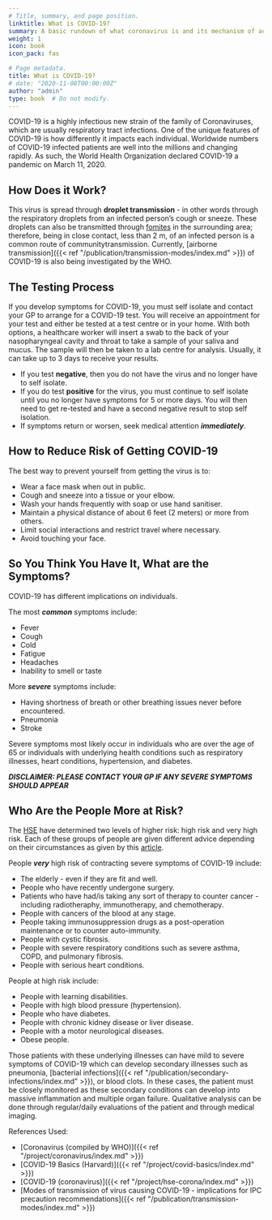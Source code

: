 ```yaml
---
# Title, summary, and page position.
linktitle: What is COVID-19?
summary: A basic rundown of what coronavirus is and its mechanism of action.
weight: 1
icon: book
icon_pack: fas

# Page metadata.
title: What is COVID-19?
# date: "2020-11-08T00:00:00Z"
author: "admin"
type: book  # Do not modify.
---
```


COVID-19 is a highly infectious new strain of the family of Coronaviruses, which are usually respiratory tract infections. One of the unique features of COVID-19 is how differently it impacts each individual. Worldwide numbers of COVID-19 infected patients are well into the millions and changing rapidly. As such, the World Health Organization declared COVID-19 a pandemic on March 11, 2020. 

## How Does it Work?

This virus is spread through **droplet transmission** - in other words through the respiratory droplets from an infected person’s cough or sneeze. These droplets can also be transmitted through [fomites](https://medical-dictionary.thefreedictionary.com/fomites) in the surrounding area; therefore, being in close contact, less than 2 m, of an infected person is a common route of communitytransmission. Currently, [airborne transmission]({{< ref "/publication/transmission-modes/index.md" >}}) of COVID-19 is also being investigated by the WHO.

## The Testing Process

If you develop symptoms for COVID-19, you must self isolate and contact your GP to arrange for a COVID-19 test. You will receive an appointment for your test and either be tested at a test centre or in your home. With both options, a healthcare worker will insert a swab to the back of your nasopharyngeal cavity and throat to take a sample of your saliva and mucus. The sample will then be taken to a lab centre for analysis. Usually, it can take up to 3 days to receive your results.

* If you test **negative**, then you do not have the virus and no longer have to self isolate. 
* If you do test **positive** for the virus, you must continue to self isolate until you no longer have symptoms for 5 or more days. You will then need to get re-tested and have a second negative result to stop self isolation. 
* If symptoms return or worsen, seek medical attention **_immediately_**.

## How to Reduce Risk of Getting COVID-19

The best way to prevent yourself from getting the virus is to:

* Wear a face mask when out in public.
* Cough and sneeze into a tissue or your elbow.
* Wash your hands frequently with soap or use hand sanitiser.
* Maintain a physical distance of about 6 feet (2 meters) or more from others.
* Limit social interactions and restrict travel where necessary.
* Avoid touching your face. 

## So You Think You Have It, What are the Symptoms?

COVID-19 has different implications on individuals. 

The most **_common_** symptoms include:

* Fever
* Cough
* Cold
* Fatigue
* Headaches
* Inability to smell or taste

More **_severe_** symptoms include:

* Having shortness of breath or other breathing issues never before encountered.
* Pneumonia
* Stroke

Severe symptoms most likely occur in individuals who are over the age of 65 or individuals with underlying health conditions such as respiratory illnesses, heart conditions, hypertension, and diabetes.  

**_DISCLAIMER: PLEASE CONTACT YOUR GP IF ANY SEVERE SYMPTOMS SHOULD APPEAR_**

## Who Are the People More at Risk?

The [HSE](https://www2.hse.ie/coronavirus/) have determined two levels of higher risk: high risk and very high risk. Each of these groups of people are given different advice depending on their circumstances as given by this [article](https://www2.hse.ie/conditions/coronavirus/people-at-higher-risk.html).

People **_very_** high risk of contracting severe symptoms of COVID-19 include:

* The elderly - even if they are fit and well.
* People who have recently undergone surgery.
* Patients who have had/is taking any sort of therapy to counter cancer - including radiotheraphy, immunotherapy, and chemotherapy.
* People with cancers of the blood at any stage.
* People taking immunosuppression drugs as a post-operation maintenance or to counter auto-immunity.
* People with cystic fibrosis.
* People with severe respiratory conditions such as severe asthma, COPD, and pulmonary fibrosis.
* People with serious heart conditions.

People at high risk include:

* People with learning disabilities.
* People with high blood pressure (hypertension).
* People who have diabetes.
* People with chronic kidney disease or liver disease.
* People with a motor neurological diseases.
* Obese people.

Those patients with these underlying illnesses can have mild to severe symptoms of COVID-19 which can develop secondary illnesses such as pneumonia, [bacterial infections]({{< ref "/publication/secondary-infections/index.md" >}}), or blood clots. In these cases, the patient must be closely monitored as these secondary conditions can develop into massive inflammation and multiple organ failure. Qualitative analysis can be done through regular/daily evaluations of the patient and through medical imaging.

References Used:

* [Coronavirus (compiled by WHO)]({{< ref "/project/coronavirus/index.md" >}})
* [COVID-19 Basics (Harvard)]({{< ref "/project/covid-basics/index.md" >}})
* [COVID-19 (coronavirus)]({{< ref "/project/hse-corona/index.md" >}})
* [Modes of transmission of virus causing COVID-19 - implications for IPC precaution recommendations]({{< ref "/publication/transmission-modes/index.md" >}})
